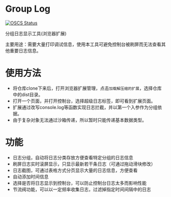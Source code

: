 # Group Log 
[![OSCS Status](https://www.oscs1024.com/platform/badge/langhuihui/glog.svg?size=small)](https://www.oscs1024.com/project/langhuihui/glog?ref=badge_small)

分组日志显示工具(浏览器扩展)

主要用途：需要大量打印调试信息，使用本工具可避免控制台被刷屏而无法查看其他重要日志信息。

# 使用方法

- 将仓库clone下来后，打开浏览器扩展管理，点击`加载解压缩的扩展`，选择仓库中的dist目录。
- 打开一个页面，并打开控制台，选择超级日志标签，即可看到扩展页面。
- 扩展通过改写console.log等函数实现日志拦截，并以第一个入参作为分组依据。
- 由于复杂对象无法通过沙箱传递，所以暂时只能传递基本数据类型。

# 功能

- 日志分组，自动将日志分类存放方便查看特定分组的日志信息
- 刷屏日志实时滚屏显示，只显示最新若干条日志（可通过拖动滑块修改）
- 日志截图，可通过表格方式分页显示大量的日志信息，方便查看
- 自动添加时间信息
- 选择是否将日志显示到控制台，可以防止控制台日志太多而影响性能
- 节流阀功能，可以以一定频率收集日志，过滤掉指定时间间隔中的日志
